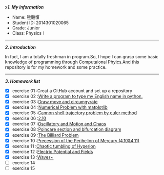 x***1. My information***
 
 - Name: 熊毅恒
 - Student ID: 2014301020065
 - Grade: Junior 
 - Class: Physics I

----------
***2. Introduction***

In fact, I am a totally freshman in program.So, I hope I can grasp some basic knowledge of programming through Computaional Phyics.And this repository is for my homework and some practice.



----------


***3. Homework list***

- [x] exercise 01 :Creat a GitHub account and set up a repository
- [x] exercise 02 :[Write a program to type my English name in python.](https://www.zybuluo.com/bigeorge/note/504461)
- [x] exercise 03 :[Draw move and circumgyrate](https://www.zybuluo.com/bigeorge/note/513290)
- [x] exercise 04 :[Numerical Problem with matplotlib](https://www.zybuluo.com/bigeorge/note/526011)
- [x] exercise 05 :[Cannon shell trajectory problem by euler method](https://www.zybuluo.com/bigeorge/note/534093)
- [x] exercise 06 :[2.10](https://www.zybuluo.com/bigeorge/note/542385)
- [x] exercise 07 :[Oscillatory and Motion and Chaos](https://www.zybuluo.com/bigeorge/note/550592)
- [x] exercise 08 :[Poincare section and bifurcation diagram](https://www.zybuluo.com/bigeorge/note/563449)
- [x] exercise 09 :[The Billiard Problem](http://www.jianshu.com/p/396f3210261e)
- [x] exercise 10 :[Precession of the Perihelion of Mercury (4.10&4.11)](https://www.zybuluo.com/bigeorge/note/581815)
- [x] exercise 11 :[Chaotic tumbling of Hyperion](https://www.zybuluo.com/bigeorge/note/590076)
- [x] exercise 12 :[Electric Potential and Fields](https://www.zybuluo.com/bigeorge/note/597891)
- [x] exercise 13 :[Waves~](https://www.zybuluo.com/bigeorge/note/498781)
- [ ] exercise 14
- [ ] exercise 15
